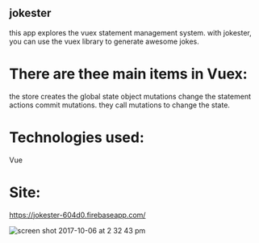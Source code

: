 ## jokester

this app explores the vuex statement management system. with jokester, you can use the vuex library to generate awesome jokes.  

# There are thee main items in Vuex:
the store creates the global state object
mutations change the statement
actions commit mutations. they call mutations to change the state.

# Technologies used:
Vue

# Site:
https://jokester-604d0.firebaseapp.com/

![screen shot 2017-10-06 at 2 32 43 pm](https://user-images.githubusercontent.com/28164171/31297773-95b9708a-aaa4-11e7-90c9-cda6696140ec.png)
